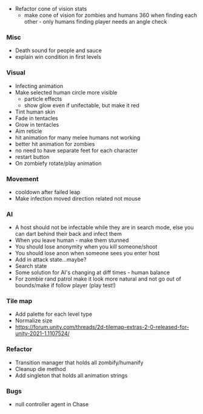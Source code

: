 * Refactor cone of vision stats
    - make cone of vision for zombies and humans 360 when finding each other - only humans finding player needs an angle check

### Misc
* Death sound for people and sauce
* explain win condition in first levels

### Visual
* Infecting animation
* Make selected human circle more visible
    - particle effects 
    - show glow even if unifectable, but make it red
* Tint human skin
* Fade in tentacles
* Grow in tentacles
* Aim reticle
* hit animation for many melee humans not working
* better hit animation for zombies
* no need to have separate feet for each character
* restart button
* On zombiefy rotate/play animation

### Movement
* cooldown after failed leap
* Make infection moved direction related not mouse

### AI
* A host should not be infectable while they are in search mode, else you can dart behind their back and infect them
* When you leave human - make them stunned
* You should lose anonymity when you kill someone/shoot
* You should lose anon when someone sees you enter host
* Add in attack state...maybe?
* Search state
* Some solution for AI's changing at diff times - human balance
* For zombie rand patrol make it look more natural and not go out of bounds/make if follow player (play test!)


### Tile map
* Add palette for each level type
* Normalize size
* https://forum.unity.com/threads/2d-tilemap-extras-2-0-released-for-unity-2021-1.1107524/

### Refactor
* Transition manager that holds all zombify/humanify
* Cleanup die method
* Add singleton that holds all animation strings


### Bugs
* null controller agent in Chase


